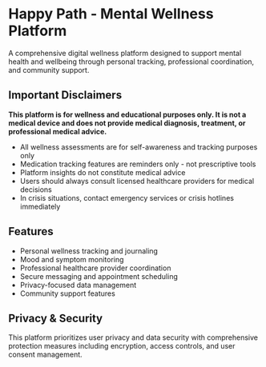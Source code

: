 # Happy Path - Mental Wellness Platform

A comprehensive digital wellness platform designed to support mental health and wellbeing through personal tracking, professional coordination, and community support.

## Important Disclaimers

**This platform is for wellness and educational purposes only. It is not a medical device and does not provide medical diagnosis, treatment, or professional medical advice.**

- All wellness assessments are for self-awareness and tracking purposes only
- Medication tracking features are reminders only - not prescriptive tools
- Platform insights do not constitute medical advice
- Users should always consult licensed healthcare providers for medical decisions
- In crisis situations, contact emergency services or crisis hotlines immediately

## Features

- Personal wellness tracking and journaling
- Mood and symptom monitoring
- Professional healthcare provider coordination
- Secure messaging and appointment scheduling
- Privacy-focused data management
- Community support features

## Privacy & Security

This platform prioritizes user privacy and data security with comprehensive protection measures including encryption, access controls, and user consent management.
